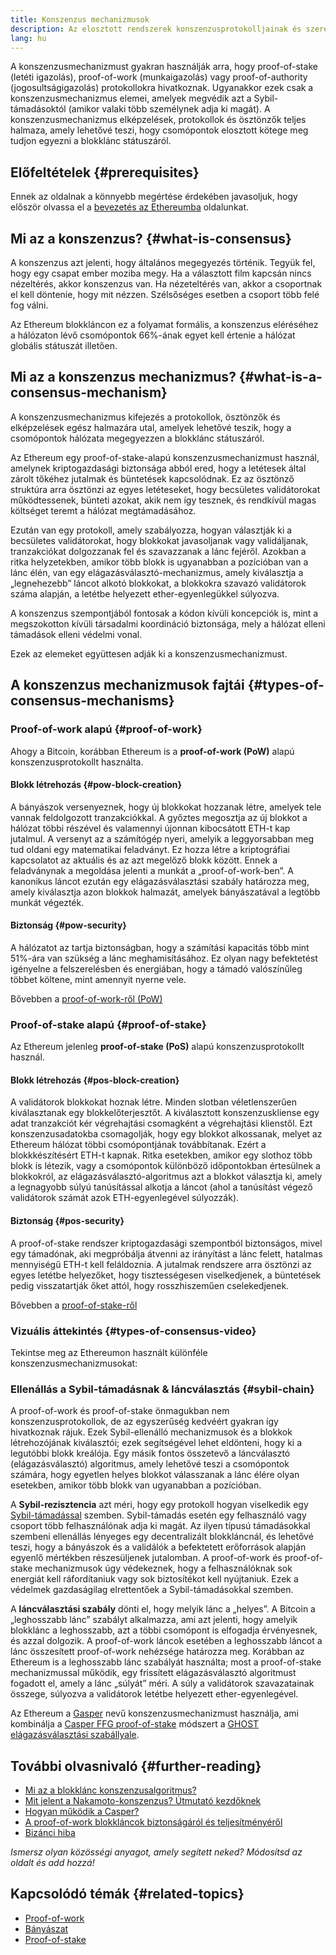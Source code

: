 ```yaml
---
title: Konszenzus mechanizmusok
description: Az elosztott rendszerek konszenzusprotokolljainak és szerepeiknek bemutatása az Ethereumban.
lang: hu
---
```


A konszenzusmechanizmust gyakran használják arra, hogy proof-of-stake (letéti igazolás), proof-of-work (munkaigazolás) vagy proof-of-authority (jogosultságigazolás) protokollokra hivatkoznak. Ugyanakkor ezek csak a konszenzusmechanizmus elemei, amelyek megvédik azt a Sybil-támadásoktól (amikor valaki több személynek adja ki magát). A konszenzusmechanizmus elképzelések, protokollok és ösztönzők teljes halmaza, amely lehetővé teszi, hogy csomópontok elosztott kötege meg tudjon egyezni a blokklánc státuszáról.

## Előfeltételek \{#prerequisites}

Ennek az oldalnak a könnyebb megértése érdekében javasoljuk, hogy először olvassa el a [bevezetés az Ethereumba](/developers/docs/intro-to-ethereum/) oldalunkat.

## Mi az a konszenzus? \{#what-is-consensus}

A konszenzus azt jelenti, hogy általános megegyezés történik. Tegyük fel, hogy egy csapat ember moziba megy. Ha a választott film kapcsán nincs nézeltérés, akkor konszenzus van. Ha nézeteltérés van, akkor a csoportnak el kell döntenie, hogy mit nézzen. Szélsőséges esetben a csoport több felé fog válni.

Az Ethereum blokkláncon ez a folyamat formális, a konszenzus eléréséhez a hálózaton lévő csomópontok 66%-ának egyet kell értenie a hálózat globális státuszát illetően.

## Mi az a konszenzus mechanizmus? \{#what-is-a-consensus-mechanism}

A konszenzusmechanizmus kifejezés a protokollok, ösztönzők és elképzelések egész halmazára utal, amelyek lehetővé teszik, hogy a csomópontok hálózata megegyezzen a blokklánc státuszáról.

Az Ethereum egy proof-of-stake-alapú konszenzusmechanizmust használ, amelynek kriptogazdasági biztonsága abból ered, hogy a letétesek által zárolt tőkéhez jutalmak és büntetések kapcsolódnak. Ez az ösztönző struktúra arra ösztönzi az egyes letéteseket, hogy becsületes validátorokat működtessenek, bünteti azokat, akik nem így tesznek, és rendkívül magas költséget teremt a hálózat megtámadásához.

Ezután van egy protokoll, amely szabályozza, hogyan választják ki a becsületes validátorokat, hogy blokkokat javasoljanak vagy validáljanak, tranzakciókat dolgozzanak fel és szavazzanak a lánc fejéről. Azokban a ritka helyzetekben, amikor több blokk is ugyanabban a pozícióban van a lánc élén, van egy elágazásválasztó-mechanizmus, amely kiválasztja a „legnehezebb” láncot alkotó blokkokat, a blokkokra szavazó validátorok száma alapján, a letétbe helyezett ether-egyenlegükkel súlyozva.

A konszenzus szempontjából fontosak a kódon kívüli koncepciók is, mint a megszokotton kívüli társadalmi koordináció biztonsága, mely a hálózat elleni támadások elleni védelmi vonal.

Ezek az elemeket együttesen adják ki a konszenzusmechanizmust.

## A konszenzus mechanizmusok fajtái \{#types-of-consensus-mechanisms}

### Proof-of-work alapú \{#proof-of-work}

Ahogy a Bitcoin, korábban Ethereum is a **proof-of-work (PoW)** alapú konszenzusprotokollt használta.

#### Blokk létrehozás \{#pow-block-creation}

A bányászok versenyeznek, hogy új blokkokat hozzanak létre, amelyek tele vannak feldolgozott tranzakciókkal. A győztes megosztja az új blokkot a hálózat többi részével és valamennyi újonnan kibocsátott ETH-t kap jutalmul. A versenyt az a számítógép nyeri, amelyik a leggyorsabban meg tud oldani egy matematikai feladványt. Ez hozza létre a kriptográfiai kapcsolatot az aktuális és az azt megelőző blokk között. Ennek a feladványnak a megoldása jelenti a munkát a „proof-of-work-ben”. A kanonikus láncot ezután egy elágazásválasztási szabály határozza meg, amely kiválasztja azon blokkok halmazát, amelyek bányászatával a legtöbb munkát végezték.

#### Biztonság \{#pow-security}

A hálózatot az tartja biztonságban, hogy a számítási kapacitás több mint 51%-ára van szükség a lánc meghamisításához. Ez olyan nagy befektetést igényelne a felszerelésben és energiában, hogy a támadó valószínűleg többet költene, mint amennyit nyerne vele.

Bővebben a [proof-of-work-ről (PoW)](/developers/docs/consensus-mechanisms/pow/)

### Proof-of-stake alapú \{#proof-of-stake}

Az Ethereum jelenleg **proof-of-stake (PoS)** alapú konszenzusprotokollt használ.

#### Blokk létrehozás \{#pos-block-creation}

A validátorok blokkokat hoznak létre. Minden slotban véletlenszerűen kiválasztanak egy blokkelőterjesztőt. A kiválasztott konszenzuskliense egy adat tranzakciót kér végrehajtási csomagként a végrehajtási klienstől. Ezt konszenzusadatokba csomagolják, hogy egy blokkot alkossanak, melyet az Ethereum hálózat többi csomópontjának továbbítanak. Ezért a blokkkészítésért ETH-t kapnak. Ritka esetekben, amikor egy slothoz több blokk is létezik, vagy a csomópontok különböző időpontokban értesülnek a blokkokról, az elágazásválasztó-algoritmus azt a blokkot választja ki, amely a legnagyobb súlyú tanúsítással alkotja a láncot (ahol a tanúsítást végező validátorok számát azok ETH-egyenlegével súlyozzák).

#### Biztonság \{#pos-security}

A proof-of-stake rendszer kriptogazdasági szempontból biztonságos, mivel egy támadónak, aki megpróbálja átvenni az irányítást a lánc felett, hatalmas mennyiségű ETH-t kell feláldoznia. A jutalmak rendszere arra ösztönzi az egyes letétbe helyezőket, hogy tisztességesen viselkedjenek, a büntetések pedig visszatartják őket attól, hogy rosszhiszeműen cselekedjenek.

Bővebben a [proof-of-stake-ről](/developers/docs/consensus-mechanisms/pos/)

### Vizuális áttekintés \{#types-of-consensus-video}

Tekintse meg az Ethereumon használt különféle konszenzusmechanizmusokat:

<YouTube id="ojxfbN78WFQ" />

### Ellenállás a Sybil-támadásnak & láncválasztás \{#sybil-chain}

A proof-of-work és proof-of-stake önmagukban nem konszenzusprotokollok, de az egyszerűség kedvéért gyakran így hivatkoznak rájuk. Ezek Sybil-ellenálló mechanizmusok és a blokkok létrehozójának kiválasztói; ezek segítségével lehet eldönteni, hogy ki a legutóbbi blokk kreálója. Egy másik fontos összetevő a láncválasztó (elágazásválasztó) algoritmus, amely lehetővé teszi a csomópontok számára, hogy egyetlen helyes blokkot válasszanak a lánc élére olyan esetekben, amikor több blokk van ugyanabban a pozícióban.

A **Sybil-rezisztencia** azt méri, hogy egy protokoll hogyan viselkedik egy [Sybil-támadással](https://wikipedia.org/wiki/Sybil_attack) szemben. Sybil-támadás esetén egy felhasználó vagy csoport több felhasználónak adja ki magát. Az ilyen típusú támadásokkal szembeni ellenállás lényeges egy decentralizált blokkláncnál, és lehetővé teszi, hogy a bányászok és a validálók a befektetett erőforrások alapján egyenlő mértékben részesüljenek jutalomban. A proof-of-work és proof-of-stake mechanizmusok úgy védekeznek, hogy a felhasználóknak sok energiát kell ráfordítaniuk vagy sok biztosítékot kell nyújtaniuk. Ezek a védelmek gazdaságilag elrettentőek a Sybil-támadásokkal szemben.

A **láncválasztási szabály** dönti el, hogy melyik lánc a „helyes”. A Bitcoin a „leghosszabb lánc” szabályt alkalmazza, ami azt jelenti, hogy amelyik blokklánc a leghosszabb, azt a többi csomópont is elfogadja érvényesnek, és azzal dolgozik. A proof-of-work láncok esetében a leghosszabb láncot a lánc összesített proof-of-work nehézsége határozza meg. Korábban az Ethereum is a leghosszabb lánc szabályát használta; most a proof-of-stake mechanizmussal működik, egy frissített elágazásválasztó algoritmust fogadott el, amely a lánc „súlyát” méri. A súly a validátorok szavazatainak összege, súlyozva a validátorok letétbe helyezett ether-egyenlegével.

Az Ethereum a [Gasper](/developers/docs/consensus-mechanisms/pos/gasper/) nevű konszenzusmechanizmust használja, ami kombinálja a [Casper FFG proof-of-stake](https://arxiv.org/abs/1710.09437) módszert a [GHOST elágazásválasztási szabállyale](https://arxiv.org/abs/2003.03052).

## További olvasnivaló \{#further-reading}

- [Mi az a blokklánc konszenzusalgoritmus?](https://academy.binance.com/en/articles/what-is-a-blockchain-consensus-algorithm)
- [Mit jelent a Nakamoto-konszenzus? Útmutató kezdőknek](https://blockonomi.com/nakamoto-consensus/)
- [Hogyan működik a Casper?](https://medium.com/unitychain/intro-to-casper-ffg-9ed944d98b2d)
- [A proof-of-work blokkláncok biztonságáról és teljesítményéről](https://eprint.iacr.org/2016/555.pdf)
- [Bizánci hiba](https://en.wikipedia.org/wiki/Byzantine_fault)

_Ismersz olyan közösségi anyagot, amely segített neked? Módosítsd az oldalt és add hozzá!_

## Kapcsolódó témák \{#related-topics}

- [Proof-of-work](/developers/docs/consensus-mechanisms/pow/)
- [Bányászat](/developers/docs/consensus-mechanisms/pow/mining/)
- [Proof-of-stake](/developers/docs/consensus-mechanisms/pos/)
